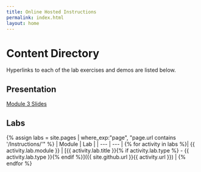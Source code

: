 ```yaml
---
title: Online Hosted Instructions
permalink: index.html
layout: home
---
```


# Content Directory

Hyperlinks to each of the lab exercises and demos are listed below.

## Presentation

[Module 3 Slides](Presentation/20778C_02U.pdf)

## Labs

{% assign labs = site.pages | where_exp:"page", "page.url contains '/Instructions/'" %}
| Module | Lab |
| --- | --- | 
{% for activity in labs  %}| {{ activity.lab.module }} | [{{ activity.lab.title }}{% if activity.lab.type %} - {{ activity.lab.type }}{% endif %}]({{ site.github.url }}{{ activity.url }}) |
{% endfor %}

